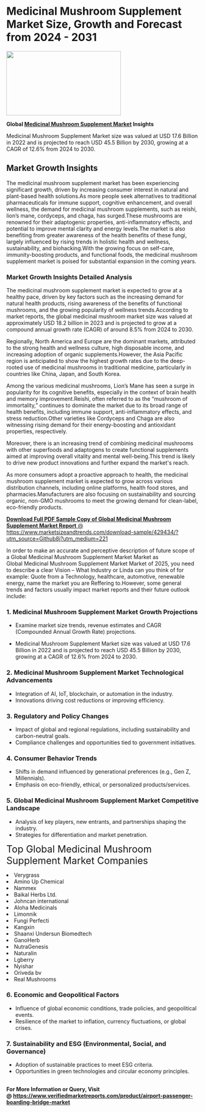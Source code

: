<H1>Medicinal Mushroom Supplement Market Size, Growth and Forecast from 2024 - 2031</H1><img class="aligncenter size-medium wp-image-584254" src="https://thirdeyenews.in/wp-content/uploads/2024/09/Global-Market-Research-300x168.jpeg" alt="" width="300" height="168" /><p><strong>Global&nbsp;<a href="https://www.marketsizeandtrends.com/download-sample/429434/?utm_source=Github8j?utm_medium=221">Medicinal Mushroom Supplement Market</a> Insights</strong></p><p>Medicinal Mushroom Supplement Market size was valued at USD 17.6 Billion in 2022 and is projected to reach USD 45.5 Billion by 2030, growing at a CAGR of 12.6% from 2024 to 2030.</p><p><h2>Market Growth Insights</h2> <p>The medicinal mushroom supplement market has been experiencing significant growth, driven by increasing consumer interest in natural and plant-based health solutions.As more people seek alternatives to traditional pharmaceuticals for immune support, cognitive enhancement, and overall wellness, the demand for medicinal mushroom supplements, such as reishi, lion’s mane, cordyceps, and chaga, has surged.These mushrooms are renowned for their adaptogenic properties, anti-inflammatory effects, and potential to improve mental clarity and energy levels.The market is also benefiting from greater awareness of the health benefits of these fungi, largely influenced by rising trends in holistic health and wellness, sustainability, and biohacking.With the growing focus on self-care, immunity-boosting products, and functional foods, the medicinal mushroom supplement market is poised for substantial expansion in the coming years.</p> <p><a href="#sample"></a></p> <h3>Market Growth Insights Detailed Analysis</h3> <p>The medicinal mushroom supplement market is expected to grow at a healthy pace, driven by key factors such as the increasing demand for natural health products, rising awareness of the benefits of functional mushrooms, and the growing popularity of wellness trends.According to market reports, the global medicinal mushroom market size was valued at approximately USD 18.2 billion in 2023 and is projected to grow at a compound annual growth rate (CAGR) of around 8.5% from 2024 to 2030.</p> <p>Regionally, North America and Europe are the dominant markets, attributed to the strong health and wellness culture, high disposable income, and increasing adoption of organic supplements.However, the Asia Pacific region is anticipated to show the highest growth rates due to the deep-rooted use of medicinal mushrooms in traditional medicine, particularly in countries like China, Japan, and South Korea.</p> <p>Among the various medicinal mushrooms, Lion’s Mane has seen a surge in popularity for its cognitive benefits, especially in the context of brain health and memory improvement.Reishi, often referred to as the “mushroom of immortality,” continues to dominate the market due to its broad range of health benefits, including immune support, anti-inflammatory effects, and stress reduction.Other varieties like Cordyceps and Chaga are also witnessing rising demand for their energy-boosting and antioxidant properties, respectively.</p> <p>Moreover, there is an increasing trend of combining medicinal mushrooms with other superfoods and adaptogens to create functional supplements aimed at improving overall vitality and mental well-being.This trend is likely to drive new product innovations and further expand the market's reach.</p> <p>As more consumers adopt a proactive approach to health, the medicinal mushroom supplement market is expected to grow across various distribution channels, including online platforms, health food stores, and pharmacies.Manufacturers are also focusing on sustainability and sourcing organic, non-GMO mushrooms to meet the growing demand for clean-label, eco-friendly products.</p> <p><a href="#more"></p><p><span class=""><strong>Download Full PDF Sample Copy of Global Medicinal Mushroom Supplement Market Report</strong> @ <a href="https://www.marketsizeandtrends.com/download-sample/429434/?utm_source=Github8j?utm_medium=221" target="_blank">https://www.marketsizeandtrends.com/download-sample/429434/?utm_source=Github8j?utm_medium=221</a></span></p><p>In order to make an accurate and perceptive description of future scope of a Global&nbsp;Medicinal Mushroom Supplement Market Market as Global&nbsp;Medicinal Mushroom Supplement Market Market of 2025, you need to describe a clear Vision &ndash; What Industry or Linda can you think of for example: Quote from a Technology, healthcare, automotive, renewable energy, name the market you are Reffering to.However, some general trends and factors usually impact market reports and their future outlook include:</p><h3>1.&nbsp;<strong>Medicinal Mushroom Supplement Market Growth Projections</strong></h3><ul><li>Examine market size trends, revenue estimates and CAGR (Compounded Annual Growth Rate) projections.</li><li><p>Medicinal Mushroom Supplement Market size was valued at USD 17.6 Billion in 2022 and is projected to reach USD 45.5 Billion by 2030, growing at a CAGR of 12.6% from 2024 to 2030.</p></li></ul><h3>2.&nbsp;<strong>Medicinal Mushroom Supplement Market Technological Advancements</strong></h3><ul><li>Integration of AI, IoT, blockchain, or automation in the industry.</li><li>Innovations driving cost reductions or improving efficiency.</li></ul><h3>3.&nbsp;<strong>Regulatory and Policy Changes</strong></h3><ul><li>Impact of global and regional regulations, including sustainability and carbon-neutral goals.</li><li>Compliance challenges and opportunities tied to government initiatives.</li></ul><h3>4.&nbsp;<strong>Consumer Behavior Trends</strong></h3><ul><li>Shifts in demand influenced by generational preferences (e.g., Gen Z, Millennials).</li><li>Emphasis on eco-friendly, ethical, or personalized products/services.</li></ul><h3>5.&nbsp;<strong>Global Medicinal Mushroom Supplement Market Competitive Landscape</strong></h3><ul><li>Analysis of key players, new entrants, and partnerships shaping the industry.</li><li>Strategies for differentiation and market penetration.</li></ul><p data-pm-slice="1 1 []"><span style="color: inherit; font-family: inherit; font-size: 25px;">Top Global Medicinal Mushroom Supplement Market Companies</span></p><div class="" data-test-id=""><p><li>Verygrass</li><li> Amino Up Chemical</li><li> Nammex</li><li> Baikal Herbs Ltd.</li><li> Johncan international</li><li> Aloha Medicinals</li><li> Limonnik</li><li> Fungi Perfecti</li><li> Kangxin</li><li> Shaanxi Undersun Biomedtech</li><li> GanoHerb</li><li> NutraGenesis</li><li> Naturalin</li><li> Lgberry</li><li> Nyishar</li><li> Oriveda bv</li><li> Real Mushrooms</li></p></div><h3>6.&nbsp;<strong>Economic and Geopolitical Factors</strong></h3><ul><li>Influence of global economic conditions, trade policies, and geopolitical events.</li><li>Resilience of the market to inflation, currency fluctuations, or global crises.</li></ul><h3>7.&nbsp;<strong>Sustainability and ESG (Environmental, Social, and Governance)</strong></h3><ul><li>Adoption of sustainable practices to meet ESG criteria.</li><li>Opportunities in green technologies and circular economy principles.</li></ul><h2><strong style="font-size: 14px;">For More Information or Query, Visit @&nbsp;</strong><a style="background-color: #ffffff; font-size: 14px;" href="https://www.marketsizeandtrends.com/report/medicinal-mushroom-supplement-market/" target="_blank">https://www.verifiedmarketreports.com/product/airport-passenger-boarding-bridge-market</a></h2>